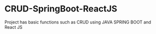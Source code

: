 # CRUD-SpringBoot-ReactJS
Project has basic functions such as CRUD using JAVA SPRING BOOT and React JS

